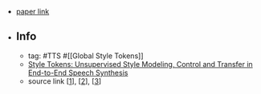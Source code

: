 - [paper link](https://arxiv.org/abs/1803.09017)
- ## Info
	- tag: #TTS #[[Global Style Tokens]]
	- [Style Tokens: Unsupervised Style Modeling, Control and Transfer in End-to-End Speech Synthesis](https://arxiv.org/abs/1803.09017)
	- source link [[1](https://github.com/PaddlePaddle/PaddleSpeech)], [[2](https://github.com/syang1993/gst-tacotron)], [[3](https://github.com/KinglittleQ/GST-Tacotron)]